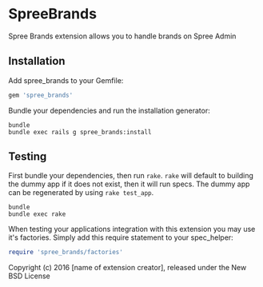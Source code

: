 SpreeBrands
===========

Spree Brands extension allows you to handle brands on Spree Admin

Installation
------------

Add spree_brands to your Gemfile:

```ruby
gem 'spree_brands'
```

Bundle your dependencies and run the installation generator:

```shell
bundle
bundle exec rails g spree_brands:install
```

Testing
-------

First bundle your dependencies, then run `rake`. `rake` will default to building the dummy app if it does not exist, then it will run specs. The dummy app can be regenerated by using `rake test_app`.

```shell
bundle
bundle exec rake
```

When testing your applications integration with this extension you may use it's factories.
Simply add this require statement to your spec_helper:

```ruby
require 'spree_brands/factories'
```

Copyright (c) 2016 [name of extension creator], released under the New BSD License

